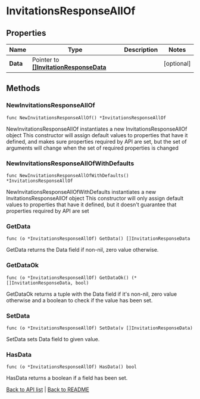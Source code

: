 # InvitationsResponseAllOf

## Properties

Name | Type | Description | Notes
------------ | ------------- | ------------- | -------------
**Data** | Pointer to [**[]InvitationResponseData**](InvitationResponseData.md) |  | [optional] 

## Methods

### NewInvitationsResponseAllOf

`func NewInvitationsResponseAllOf() *InvitationsResponseAllOf`

NewInvitationsResponseAllOf instantiates a new InvitationsResponseAllOf object
This constructor will assign default values to properties that have it defined,
and makes sure properties required by API are set, but the set of arguments
will change when the set of required properties is changed

### NewInvitationsResponseAllOfWithDefaults

`func NewInvitationsResponseAllOfWithDefaults() *InvitationsResponseAllOf`

NewInvitationsResponseAllOfWithDefaults instantiates a new InvitationsResponseAllOf object
This constructor will only assign default values to properties that have it defined,
but it doesn't guarantee that properties required by API are set

### GetData

`func (o *InvitationsResponseAllOf) GetData() []InvitationResponseData`

GetData returns the Data field if non-nil, zero value otherwise.

### GetDataOk

`func (o *InvitationsResponseAllOf) GetDataOk() (*[]InvitationResponseData, bool)`

GetDataOk returns a tuple with the Data field if it's non-nil, zero value otherwise
and a boolean to check if the value has been set.

### SetData

`func (o *InvitationsResponseAllOf) SetData(v []InvitationResponseData)`

SetData sets Data field to given value.

### HasData

`func (o *InvitationsResponseAllOf) HasData() bool`

HasData returns a boolean if a field has been set.


[Back to API list](../README.md#documentation-for-api-endpoints) | [Back to README](../README.md)


